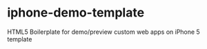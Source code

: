 iphone-demo-template
====================

HTML5 Boilerplate for demo/preview custom web apps on iPhone 5 template
